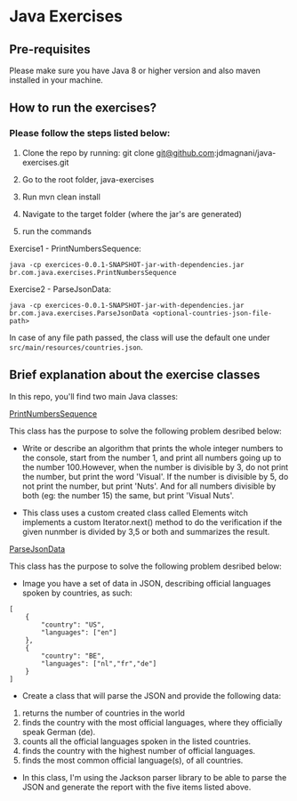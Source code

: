 # Java Exercises

## Pre-requisites

Please make sure you have Java 8 or higher version and also maven installed in your machine.

## How to run the exercises?

### Please follow the steps listed below:

1. Clone the repo by running: git clone git@github.com:jdmagnani/java-exercises.git

2. Go to the root folder, java-exercises

3. Run mvn clean install

4. Navigate to the target folder (where the jar's are generated)

5. run the commands

Exercise1 - PrintNumbersSequence:

```
java -cp exercices-0.0.1-SNAPSHOT-jar-with-dependencies.jar br.com.java.exercises.PrintNumbersSequence
```

Exercise2 - ParseJsonData:


```
java -cp exercices-0.0.1-SNAPSHOT-jar-with-dependencies.jar br.com.java.exercises.ParseJsonData <optional-countries-json-file-path>
```
In case of any file path passed, the class will use the default one under `src/main/resources/countries.json`.

## Brief explanation about the exercise classes

In this repo, you'll find two main Java classes:

[PrintNumbersSequence](https://github.com/jdmagnani/java-exercises/blob/main/src/main/java/br/com/java/exercises/PrintNumbersSequence.java)

This class has the purpose to solve the following problem desribed below:

- Write or describe an algorithm that prints the whole integer numbers to the console, start from the number 1, and print all numbers going up to the number 100.However, when the number is divisible by 3, do not print the number, but print the word 'Visual'. If the number is divisible by 5, do not print the number, but print 'Nuts'. And for all numbers divisible by both (eg: the number 15) the same, but print 'Visual Nuts'.

- This class uses a custom created class called Elements witch implements a custom Iterator.next() method to do the verification if the given nunmber is divided by 3,5 or both and summarizes the result.


[ParseJsonData](https://github.com/jdmagnani/java-exercises/blob/main/src/main/java/br/com/java/exercises/ParseJsonData.java)

This class has the purpose to solve the following problem desribed below:

- Image you have a set of data in JSON, describing official languages spoken by countries, as such:


```
[
	{
		"country": "US",
		"languages": ["en"]
	},
	{
		"country": "BE",
		"languages": ["nl","fr","de"]
	}
]
```

- Create a class that will parse the JSON and provide the following data:
1. returns the number of countries in the world
2. finds the country with the most official languages, where they officially speak German (de).
3. counts all the official languages spoken in the listed countries.
4. finds the country with the highest number of official languages.
5. finds the most common official language(s), of all countries. 

- In this class, I'm using the Jackson parser library to be able to parse the JSON and generate the report with the five items listed above.

